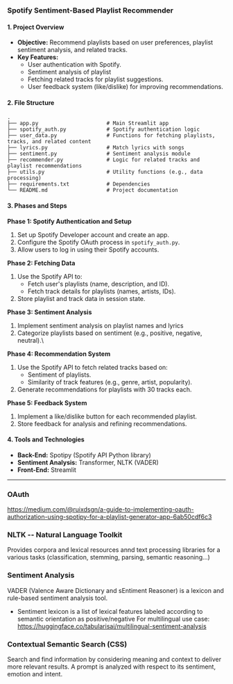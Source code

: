 ### Spotify Sentiment-Based Playlist Recommender

#### **1. Project Overview**
- **Objective:** Recommend playlists based on user preferences, playlist sentiment analysis, and related tracks. 
- **Key Features:**
  - User authentication with Spotify.
  - Sentiment analysis of playlist
  - Fetching related tracks for playlist suggestions.
  - User feedback system (like/dislike) for improving recommendations.

#### **2. File Structure**
```
.
├── app.py                      # Main Streamlit app
├── spotify_auth.py             # Spotify authentication logic
├── user_data.py                # Functions for fetching playlists, tracks, and related content
├── lyrics.py                   # Match lyrics with songs
├── sentiment.py                # Sentiment analysis module
├── recommender.py              # Logic for related tracks and playlist recommendations
├── utils.py                    # Utility functions (e.g., data processing)
├── requirements.txt            # Dependencies
└── README.md                   # Project documentation
```

#### **3. Phases and Steps**

**Phase 1: Spotify Authentication and Setup**
1. Set up Spotify Developer account and create an app.
2. Configure the Spotify OAuth process in `spotify_auth.py`.
3. Allow users to log in using their Spotify accounts.

**Phase 2: Fetching Data**
1. Use the Spotify API to:
   - Fetch user's playlists (name, description, and ID).
   - Fetch track details for playlists (names, artists, IDs).
2. Store playlist and track data in session state.

**Phase 3: Sentiment Analysis**
1. Implement sentiment analysis on playlist names and lyrics
2. Categorize playlists based on sentiment (e.g., positive, negative, neutral).\

**Phase 4: Recommendation System**
1. Use the Spotify API to fetch related tracks based on:
   - Sentiment of playlists.
   - Similarity of track features (e.g., genre, artist, popularity).
2. Generate recommendations for playlists with 30 tracks each.

**Phase 5: Feedback System**
1. Implement a like/dislike button for each recommended playlist.
2. Store feedback for analysis and refining recommendations.

#### **4. Tools and Technologies**
- **Back-End:** Spotipy (Spotify API Python library)
- **Sentiment Analysis:** Transformer, NLTK (VADER)
- **Front-End:** Streamlit

---
### OAuth
https://medium.com/@ruixdsgn/a-guide-to-implementing-oauth-authorization-using-spotipy-for-a-playlist-generator-app-6ab50cdf6c3

### NLTK -- Natural Language Toolkit
Provides corpora and lexical resources annd text processing libraries for a various tasks (classification, stemming, parsing, semantic reasoning...)

### Sentiment Analysis
VADER (Valence Aware Dictionary and sEntiment Reasoner) is a lexicon and rule-based sentiment analysis tool.
- Sentiment lexicon is a list of lexical features labeled according to semantic orientation as positive/negative
For multilingual use case: https://huggingface.co/tabularisai/multilingual-sentiment-analysis

### Contextual Semantic Search (CSS)
Search and find information by considering meaning and context to deliver more relevant results. A prompt is analyzed with respect to its sentiment, emotion and intent.
